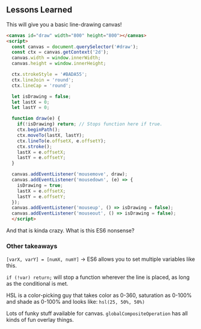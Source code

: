 ## Lessons Learned
This will give you a basic line-drawing canvas!
```html
<canvas id="draw" width="800" height="800"></canvas>
<script>
  const canvas = document.querySelector('#draw');
  const ctx = canvas.getContext('2d');
  canvas.width = window.innerWidth;
  canvas.height = window.innerHeight;

  ctx.strokeStyle = '#BADA55';
  ctx.lineJoin = 'round';
  ctx.lineCap = 'round';

  let isDrawing = false;
  let lastX = 0;
  let lastY = 0;

  function draw(e) {
    if(!isDrawing) return; // Stops function here if true.
    ctx.beginPath();
    ctx.moveTo(lastX, lastY);
    ctx.lineTo(e.offsetX, e.offsetY);
    ctx.stroke();
    lastX = e.offsetX;
    lastY = e.offsetY;
  }

  canvas.addEventListener('mousemove', draw);
  canvas.addEventListener('mousedown', (e) => {
    isDrawing = true;
    lastX = e.offsetX;
    lastY = e.offsetY;
  });
  canvas.addEventListener('mouseup', () => isDrawing = false);
  canvas.addEventListener('mouseout', () => isDrawing = false);
  </script>
  ```

  And that is kinda crazy. What is this ES6 nonsense?

### Other takeaways
`[varX, varY] = [numX, numY]` -> ES6 allows you to set multiple variables like this.

`if (!var) return;` will stop a function wherever the line is placed, as long as the conditional is met.

HSL is a color-picking guy that takes color as 0-360, saturation as 0-100% and shade as 0-100% and looks like: `hsl(25, 50%, 50%)`

Lots of funky stuff available for canvas. `globalCompositeOperation` has all kinds of fun overlay things.